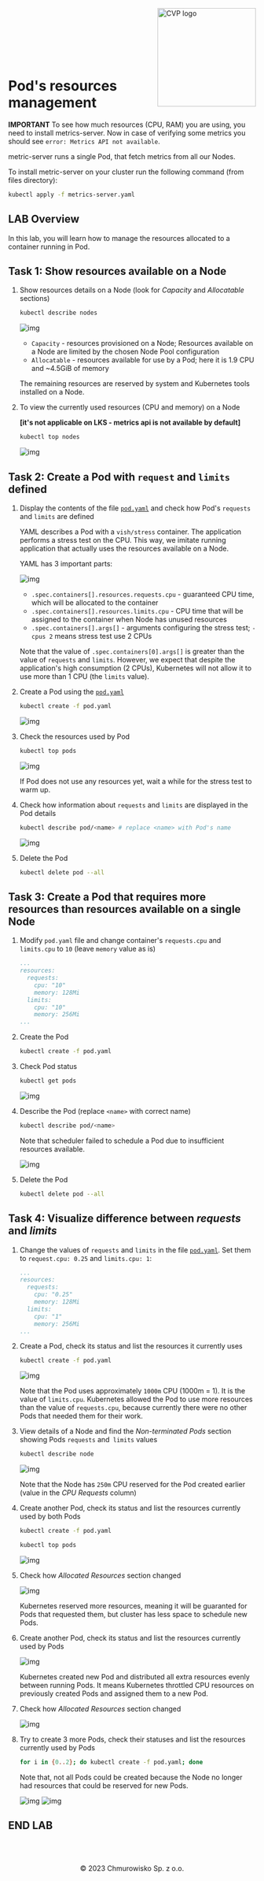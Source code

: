 <img src="../../../img/logo.png" alt="CVP logo" width="200" align="right">
<br><br>
<br><br>
<br><br>

# Pod's resources management

**IMPORTANT**
To see how much resources (CPU, RAM) you are using, you need to install metrics-server. Now in case of verifying some metrics you should see `error: Metrics API not available`. 

metric-server runs a single Pod, that fetch metrics from all our Nodes. 

To install metric-server on your cluster run the following command (from files directory):
```bash
kubectl apply -f metrics-server.yaml
```

## LAB Overview

In this lab, you will learn how to manage the resources allocated to a container running in Pod.

## Task 1: Show resources available on a Node

1. Show resources details on a Node (look for _Capacity_ and _Allocatable_ sections)

    ```bash
    kubectl describe nodes
    ```

    ![img](img/01-kubectl-describe-nodes.svg)

    - `Capacity` - resources provisioned on a Node; Resources available on a Node are limited by the chosen Node Pool configuration
    - `Allocatable` - resources available for use by a Pod; here it is 1.9 CPU and ~4.5GiB of memory

    The remaining resources are reserved by system and Kubernetes tools installed on a Node.

1. To view the currently used resources (CPU and memory) on a Node

    **[it's not applicable on LKS - metrics api is not available by default]**
    ```bash
    kubectl top nodes
    ```

    ![img](img/01-kubectl-top-nodes.svg)

## Task 2: Create a Pod with `request` and `limits` defined

1. Display the contents of the file [`pod.yaml`](./files/pod.yaml) and check how Pod's `requests` and `limits` are defined

    YAML describes a Pod with a `vish/stress` container. The application performs a stress test on the CPU. This way, we imitate running application that actually uses the resources available on a Node.

    YAML has 3 important parts:

    ![img](img/02-resource-details.svg)

    - `.spec.containers[].resources.requests.cpu` - guaranteed CPU time, which will be allocated to the container
    - `.spec.containers[].resources.limits.cpu` - CPU time that will be assigned to the container when Node has unused resources
    - `.spec.containers[].args[]` - arguments configuring the stress test; `-cpus 2` means stress test use 2 CPUs

    Note that the value of `.spec.containers[0].args[]` is greater than the value of `requests` and `limits`. However, we expect that despite the application's high consumption (2 CPUs), Kubernetes will not allow it to use more than 1 CPU (the `limits` value).

1. Create a Pod using the [`pod.yaml`](./files/pod.yaml)

    ```bash
    kubectl create -f pod.yaml
    ```

    ![img](img/03-pod-created.svg)

1. Check the resources used by Pod

    ```bash
    kubectl top pods
    ```

    ![img](./img/04-top-pods.svg)

    If Pod does not use any resources yet, wait a while for the stress test to warm up.


1. Check how information about `requests` and `limits` are displayed in the Pod details

    ```bash
    kubectl describe pod/<name> # replace <name> with Pod's name
    ```

    ![img](./img/06-pod-details.svg)

1. Delete the Pod

    ```bash
    kubectl delete pod --all
    ```

## Task 3: Create a Pod that requires more resources than resources available on a single Node

1. Modify `pod.yaml` file and change container's `requests.cpu` and `limits.cpu` to `10` (leave `memory` value as is)

    ```yaml
    ...
    resources:
      requests:
        cpu: "10"
        memory: 128Mi
      limits:
        cpu: "10"
        memory: 256Mi
    ...
    ```

1. Create the Pod

    ```bash
    kubectl create -f pod.yaml
    ```

1. Check Pod status

    ```bash
    kubectl get pods
    ```

    ![img](./img/07-huge-pod-pending.svg)

1. Describe the Pod (replace `<name>` with correct name)

    ```bash
    kubectl describe pod/<name>
    ```

    Note that scheduler failed to schedule a Pod due to insufficient resources available.

    ![img](./img/08-huge-pod-details.svg)

1. Delete the Pod

    ```bash
    kubectl delete pod --all
    ```

## Task 4: Visualize difference between _requests_ and _limits_

1. Change the values ​​of `requests` and `limits` in the file [`pod.yaml`](./files/pod.yaml). Set them to `request.cpu: 0.25` and `limits.cpu: 1`:

    ```yaml
    ...
    resources:
      requests:
        cpu: "0.25"
        memory: 128Mi
      limits:
        cpu: "1"
        memory: 256Mi
    ...
    ```

1. Create a Pod, check its status and list the resources it currently uses

    ```bash
    kubectl create -f pod.yaml
    ```

    ![img](./img/09-limits-first-pod.svg)

    Note that the Pod uses approximately `1000m` CPU (1000m = 1). It is the value of `limits.cpu`. Kubernetes allowed the Pod to use more resources than the value of `requests.cpu`, because currently there were no other Pods that needed them for their work.

1. View details of a Node and find the _Non-terminated Pods_ section showing Pods `requests` and` limits` values

    ```bash
    kubectl describe node
    ```

    ![img](./img/10-limits-node-details.svg)

    Note that the Node has `250m` CPU reserved for the Pod created earlier (value in the _CPU Requests_ column)

1. Create another Pod, check its status and list the resources currently used by both Pods

    ```bash
    kubectl create -f pod.yaml
    ```

    ```bash
    kubectl top pods
    ```

    ![img](./img/11-limits-second-pod.svg)

1. Check how _Allocated Resources_ section changed

    ![img](./img/12-limits-node-details.svg)
    
    Kubernetes reserved more resources, meaning it will be guaranted for Pods that requested them, but cluster has less space to schedule new Pods.

1. Create another Pod, check its status and list the resources currently used by Pods

   ![img](./img/13-limits-third-pod.svg)

   Kubernetes created new Pod and distributed all extra resources evenly between running Pods. It means Kubernetes throttled CPU resources on previously created Pods and assigned them to a new Pod.

1. Check how _Allocated Resources_ section changed

    ![img](./img/14-limits-node-details.svg)

1. Try to create 3 more Pods, check their statuses and list the resources currently used by Pods

    ```bash
    for i in {0..2}; do kubectl create -f pod.yaml; done
    ```

    Note that, not all Pods could be created because the Node no longer had resources that could be reserved for new Pods.

    ![img](./img/15-limits-unavailable-resources.svg)
    ![img](./img/16-limits-node-details.svg)


## END LAB

<br><br>


<center><p>&copy; 2023 Chmurowisko Sp. z o.o.<p></center>
